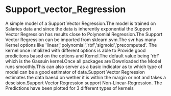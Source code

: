 # Support_vector_Regression
A simple model of a Support Vector Regression.The model is trained on Salaries data and since the data is inherently exponential the Support Vector Regression has results close to Polynomial Regression.The Support Vector Regression can be imported from sklearn.svm.The svr has many Kernel options like 'linear','polynomial','rbf','sigmoid','precomputed'.
The kernel once intialized with different options is able to Provide good predicitons based on the options and Kernel.The default value being 'rbf' which is the Gassuin kernel.Once all packages are Downloaded the Model runs smoothly.This can also server as a basic indicator as to which type of model can  be a good estimator of data.Support Vector Regression estimates the data baesd on wether it is within the margin or not and takes a descision.Support Vector Regression support Non-Linear-Regression.
The Predictions have been plotted for 3 different types of kernels 
